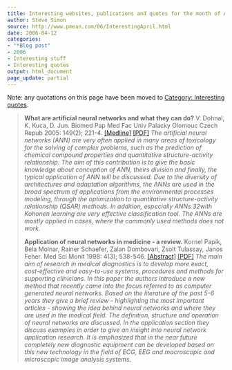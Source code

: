 ```yaml
---
title: Interesting websites, publications and quotes for the month of April
author: Steve Simon
source: http://www.pmean.com/06/InterestingApril.html
date: 2006-04-12
categories:
- "*Blog post"
- 2006
- Interesting stuff
- Interesting quotes
output: html_document
page_update: partial
---
```

Note: any quotations on this page have been moved to [Category:
Interesting quotes](../quote/InterestingQuotes.asp).

> **What are artificial neural networks and what they can do?** V.
> Dohnal, K. Kuca, D. Jun. Biomed Pap Med Fac Univ Palacky Olomouc Czech
> Repub 2005: 149(2); 221-4.
> [\[Medline\]](http://www.ncbi.nlm.nih.gov/entrez/query.fcgi?cmd=Retrieve&db=PubMed&list_uids=16601760&dopt=Abstract)
> [\[PDF\]](http://publib.upol.cz/~obd/fulltext/Biomed/2005/2/221.pdf)
> *The artificial neural networks (ANN) are very often applied in many
> areas of toxicology for the solving of complex problems, such as the
> prediction of chemical compound properties and quantitative
> structure-activity relationship. The aim of this contribution is to
> give the basic knowledge about conception of ANN, theirs division and
> finally, the typical application of ANN will be discussed. Due to the
> diversity of architectures and adaptation algorithms, the ANNs are
> used in the broad spectrum of applications from the environmental
> processes modeling, through the optimization to quantitative
> structure-activity relationship (QSAR) methods. In addition,
> especially ANNs 32with Kohonen learning are very effective
> classification tool. The ANNs are mostly applied in cases, where the
> commonly used methods does not work.*
>
> **Application of neural networks in medicine - a review.** Kornel
> Papik, Bela Molnar, Rainer Schaefer, Zalan Dombovari, Zsolt Tulassay,
> Janos Feher. Med Sci Monit 1998: 4(3); 538-546.
> [\[Abstract\]](http://www.medscimonit.com/medscimonit/modules.php?name=Current_Issue&d_op=summary&id=694)
> [\[PDF\]](http://www.medscimonit.com/pub/vol_4/no_3/694.pdf) *The main
> aim of research in medical diagnostics is to develop more exact,
> cost-effective and easy-to-use systems, procedures and methods for
> supporting clinicians. In this paper the authors introduce a new
> method that recently came into the focus referred to as computer
> generated neural networks. Based on the literature of the past 5-6
> years they give a brief review - highlighting the most important
> articles - showing the idea behind neural networks and where they are
> used in the medical field. The definition, structure and operation of
> neural networks are discussed. In the application section they discuss
> examples in order to give an insight into neural network application
> research. It is emphasized that in the near future completely new
> diagnostic equipment can be developed based on this new technology in
> the field of ECG, EEG and macroscopic and microscopic image analysis
> systems.*
